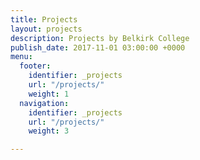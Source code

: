 ```yaml
---
title: Projects
layout: projects
description: Projects by Belkirk College
publish_date: 2017-11-01 03:00:00 +0000
menu:
  footer:
    identifier: _projects
    url: "/projects/"
    weight: 1
  navigation:
    identifier: _projects
    url: "/projects/"
    weight: 3

---
```

